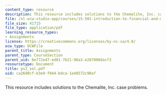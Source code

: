 ```yaml
---
content_type: resource
description: This resource includes solutions to the Chemalite, Inc. case problems.
file: /ol-ocw-studio-app/courses/15-501-introduction-to-financial-and-managerial-accounting-spring-2004/ca2690cfb3e9f044bdca1a48572c90af_ps2_sol.pdf
file_size: 41715
file_type: application/pdf
learning_resource_types:
- Assignments
license: https://creativecommons.org/licenses/by-nc-sa/4.0/
ocw_type: OCWFile
parent_title: Assignments
parent_type: CourseSection
parent_uid: 6e772e47-ed81-7b21-98a3-e287008dacf3
resourcetype: Document
title: ps2_sol.pdf
uid: ca2690cf-b3e9-f044-bdca-1a48572c90af
---
```

This resource includes solutions to the Chemalite, Inc. case problems.